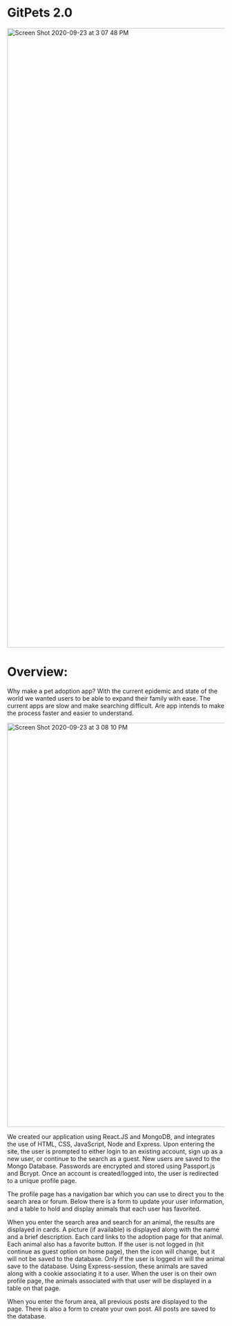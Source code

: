 # GitPets 2.0

<img width="1436" alt="Screen Shot 2020-09-23 at 3 07 48 PM" src="https://user-images.githubusercontent.com/61030867/94058564-31831600-fdaf-11ea-9eda-1995e0cf9ecb.png">

# Overview:

Why make a pet adoption app? With the current epidemic and state of the world we wanted users to be able to expand their family with ease. 
The current apps are slow and make searching difficult. Are app intends to make the process faster and easier to understand. 

<img width="937" alt="Screen Shot 2020-09-23 at 3 08 10 PM" src="https://user-images.githubusercontent.com/61030867/94058612-3fd13200-fdaf-11ea-9c60-2af7abcb469b.png">

We created our application using React.JS and MongoDB, and integrates the use of HTML, CSS, JavaScript, Node and Express. Upon entering the site, the user is prompted to either login to an existing account, sign up as a new user, or continue to the search as a guest. New users are saved to the Mongo Database. Passwords are encrypted and stored using Passport.js and Bcrypt. Once an account is created/logged into, the user is redirected to a unique profile page. 

The profile page has a navigation bar which you can use to direct you to the search area or forum. Below there is a form to update your user information, and a table to hold and display animals that each user has favorited.

When you enter the search area and search for an animal, the results are displayed in cards. A picture (if available) is displayed along with the name and a brief description. Each card links to the adoption page for that animal. Each animal also has a favorite button. If the user is not logged in (hit continue as guest option on home page), then the icon will change, but it will not be saved to the database. Only if the user is logged in will the animal save to the database. Using Express-session, these animals are saved along with a cookie associating it to a user. When the user is on their own profile page, the animals associated with that user will be displayed in a table on that page. 

When you enter the forum area, all previous posts are displayed to the page. There is also a form to create your own post. All posts are saved to the database. 